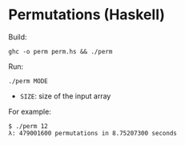 # Permutations (Haskell)

Build:

    ghc -o perm perm.hs && ./perm

Run:

    ./perm MODE

- `SIZE`: size of the input array

For example:

    $ ./perm 12          
    λ: 479001600 permutations in 8.75207300 seconds
